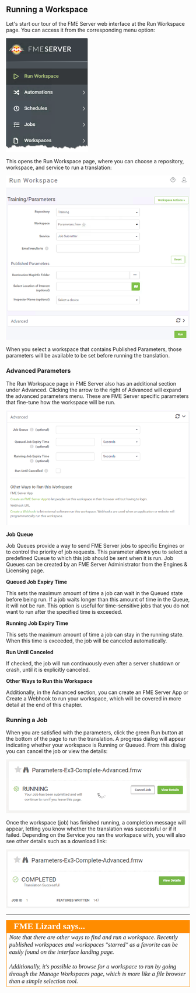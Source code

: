 ## Running a Workspace ##

Let's start our tour of the FME Server web interface at the Run Workspace page. You can access it from the corresponding menu option:

![](./Images/Img1.025.ManageWorkspaces.png)

This opens the Run Workspace page, where you can choose a repository, workspace, and service to run a translation:

![](./Images/Img1.026.RunWorkspace.png)

When you select a workspace that contains Published Parameters, those parameters will be available to be set before running the translation.

### Advanced Parameters ###

The Run Workspace page in FME Server also has an additional section under Advanced. Clicking the arrow to the right of Advanced will expand the advanced parameters menu. These are FME Server specific parameters that fine-tune how the workspace will be run.

![](./Images/Img1.027.RunWorkspaceAdv.png)

**Job Queue**

Job Queues provide a way to send FME Server jobs to specific Engines or to control the priority of job requests. This parameter allows you to select a predefined Queue to which this job should be sent when it is run. Job Queues can be created by an FME Server Administrator from the Engines & Licensing page.

**Queued Job Expiry Time**

This sets the maximum amount of time a job can wait in the Queued state before being run. If a job waits longer than this amount of time in the Queue, it will not be run. This option is useful for time-sensitive jobs that you do not want to run after the specified time is exceeded.

**Running Job Expiry Time**

This sets the maximum amount of time a job can stay in the running state. When this time is exceeded, the job will be canceled automatically.

**Run Until Canceled**

If checked, the job will run continuously even after a server shutdown or crash, until it is explicitly canceled.

**Other Ways to Run this Workspace**

Additionally, in the Advanced section, you can create an FME Server App or Create a Webhook to run your workspace, which will be covered in more detail at the end of this chapter.

### Running a Job ###

When you are satisfied with the parameters, click the green Run button at the bottom of the page to run the translation. A progress dialog will appear indicating whether your workspace is Running or Queued. From this dialog you can cancel the job or view the details:

![](./Images/Img1.028.RunWorkspaceRunning.png?)

Once the workspace (job) has finished running, a completion message will appear, letting you know whether the translation was successful or if it failed. Depending on the Service you ran the workspace with, you will also see other details such as a download link:

![](./Images/Img1.029.RunWorkspaceComplete.png)

---

<!--Person X Says Section-->

<table style="border-spacing: 0px">
<tr>
<td style="vertical-align:middle;background-color:darkorange;border: 2px solid darkorange">
<i class="fa fa-quote-left fa-lg fa-pull-left fa-fw" style="color:white;padding-right: 12px;vertical-align:text-top"></i>
<span style="color:white;font-size:x-large;font-weight: bold;font-family:serif">FME Lizard says...</span>
</td>
</tr>

<tr>
<td style="border: 1px solid darkorange">
<span style="font-family:serif; font-style:italic; font-size:larger">
Note that there are other ways to find and run a workspace. Recently published workspaces and workspaces "starred" as a favorite can be easily found on the interface landing page.
<br><br>Additionally, it's possible to browse for a workspace to run by going through the Manage Workspaces page, which is more like a file browser than a simple selection tool.
</span>
</td>
</tr>
</table>
